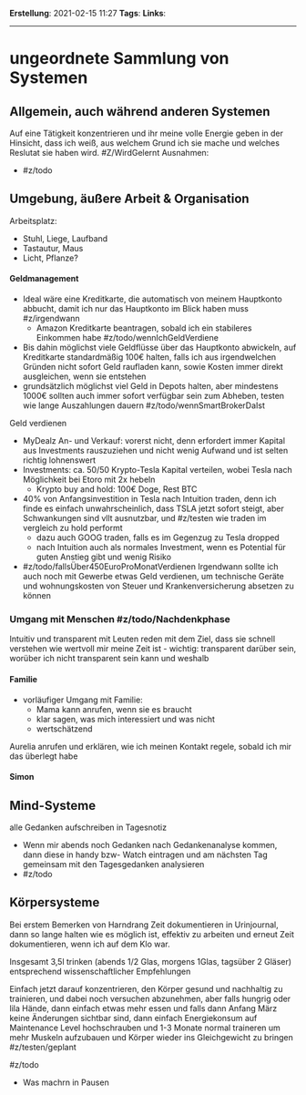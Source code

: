 **Erstellung**: 2021-02-15  11:27
**Tags**:
**Links**:

---
# ungeordnete Sammlung von Systemen

## Allgemein, auch während anderen Systemen

Auf eine Tätigkeit konzentrieren und ihr meine volle Energie geben in der Hinsicht, dass ich weiß, aus welchem Grund ich sie mache und welches Reslutat sie haben wird. #Z/WirdGelernt
Ausnahmen:
- #z/todo 

## Umgebung, äußere Arbeit & Organisation
Arbeitsplatz:
- Stuhl, Liege, Laufband
- Tastautur, Maus
- Licht, Pflanze?

#### Geldmanagement
- Ideal wäre eine Kreditkarte, die automatisch von meinem Hauptkonto abbucht, damit ich nur das Hauptkonto im Blick haben muss #z/irgendwann 
	- Amazon Kreditkarte beantragen, sobald ich ein stabileres Einkommen habe #z/todo/wennIchGeldVerdiene
- Bis dahin möglichst viele Geldflüsse über das Hauptkonto abwickeln, auf Kreditkarte standardmäßig 100€ halten, falls ich aus irgendwelchen Gründen nicht sofort Geld raufladen kann, sowie Kosten immer direkt ausgleichen, wenn sie entstehen
- grundsätzlich möglichst viel Geld in Depots halten, aber mindestens 1000€ sollten auch immer sofort verfügbar sein zum Abheben, testen wie lange Auszahlungen dauern #z/todo/wennSmartBrokerDaIst 

Geld verdienen
- MyDealz An- und Verkauf: vorerst nicht, denn erfordert immer Kapital aus Investments rauszuziehen und nicht wenig Aufwand und ist selten richtig lohnenswert
- Investments: ca. 50/50 Krypto-Tesla Kapital verteilen, wobei Tesla nach Möglichkeit bei Etoro mit 2x hebeln
	- Krypto buy and hold: 100€ Doge, Rest BTC
- 40% von Anfangsinvestition in Tesla nach Intuition traden, denn ich finde es einfach unwahrscheinlich, dass TSLA jetzt sofort steigt, aber Schwankungen sind vllt ausnutzbar, und #z/testen wie traden im vergleich zu hold performt
	- dazu auch GOOG traden, falls es im Gegenzug zu Tesla dropped
	- nach Intuition auch als normales Investment, wenn es Potential für guten Anstieg gibt und wenig Risiko
- #z/todo/fallsÜber450EuroProMonatVerdienen Irgendwann sollte ich auch noch mit Gewerbe etwas Geld verdienen, um technische Geräte und wohnungskosten von Steuer und Krankenversicherung absetzen zu können

### Umgang mit Menschen #z/todo/Nachdenkphase 
Intuitiv und transparent mit Leuten reden mit dem Ziel, dass sie schnell verstehen wie wertvoll mir meine Zeit ist - wichtig: transparent darüber sein, worüber ich nicht transparent sein kann und weshalb
#### Familie 
- vorläufiger Umgang mit Familie:
	-  Mama kann anrufen, wenn sie es braucht
	-  klar sagen, was mich interessiert und was nicht
	-  wertschätzend

Aurelia anrufen und erklären, wie ich meinen Kontakt regele, sobald ich mir das überlegt habe

#### Simon

## Mind-Systeme

alle Gedanken aufschreiben in Tagesnotiz
-   Wenn mir abends noch Gedanken nach Gedankenanalyse kommen, dann diese in handy bzw- Watch eintragen und am nächsten Tag gemeinsam mit den Tagesgedanken analysieren
-   #z/todo 

## Körpersysteme
Bei erstem Bemerken von Harndrang Zeit dokumentieren in Urinjournal, dann so lange halten wie es möglich ist, effektiv zu arbeiten und erneut Zeit dokumentieren, wenn ich auf dem Klo war.

Insgesamt 3,5l trinken (abends 1/2 Glas, morgens 1Glas, tagsüber 2 Gläser) entsprechend wissenschaftlicher Empfehlungen

Einfach jetzt darauf konzentrieren, den Körper gesund und nachhaltig zu trainieren, und dabei noch versuchen abzunehmen, aber falls hungrig oder lila Hände, dann einfach etwas mehr essen und falls dann Anfang März keine Änderungen sichtbar sind, dann einfach Energiekonsum auf Maintenance Level hochschrauben und 1-3 Monate normal traineren um mehr Muskeln aufzubauen und Körper wieder ins Gleichgewicht zu bringen #z/testen/geplant


#z/todo
- Was machrn in Pausen
